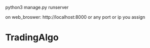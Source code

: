 
python3 manage.py runserver 

on web_broswer:
http://localhost:8000
or any port or ip you assign


# TradingAlgo
